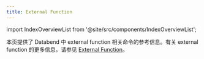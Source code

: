 ```yaml
---
title: External Function
---
```

import IndexOverviewList from '@site/src/components/IndexOverviewList';

本页提供了 Databend 中 external function 相关命令的参考信息。有关 external function 的更多信息，请参见 [External Function](/guides/query/external-function)。

<IndexOverviewList />